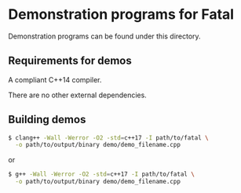 # Demonstration programs for Fatal
Demonstration programs can be found under this directory.


## Requirements for demos
A compliant C++14 compiler.

There are no other external dependencies.


## Building demos
```sh
$ clang++ -Wall -Werror -O2 -std=c++17 -I path/to/fatal \
  -o path/to/output/binary demo/demo_filename.cpp
```
or
```sh
$ g++ -Wall -Werror -O2 -std=c++17 -I path/to/fatal \
  -o path/to/output/binary demo/demo_filename.cpp
```
